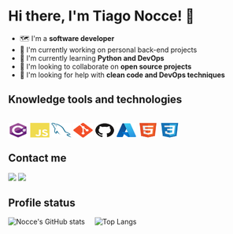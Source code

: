 # Hi there, I'm Tiago Nocce! 👋

    
    
    
- 🗺️ I'm a **software developer**
- 🔧 I'm currently working on personal back-end projects
- 🌱 I'm currently learning **Python and DevOps**
- 💞 I'm looking to collaborate on **open source projects**
- 🤔 I'm looking for help with **clean code and DevOps techniques**
    <!--
    - 💬 Ask me about: ...
    - 📧 How to contact me: ...
    - ☺️ Pronouns: ...
    - ⚡ Fun fact: ...
    -->

## Knowledge tools and technologies

<div style="display: inline_block"><br>
  <img align="center" alt="Tiago-Csharp" height="30" width="40" src="https://raw.githubusercontent.com/devicons/devicon/master/icons/csharp/csharp-original.svg">
  <img align="center" alt="Tiago-Js" height="30" width="40" src="https://raw.githubusercontent.com/devicons/devicon/master/icons/javascript/javascript-plain.svg">
  <img align="center" alt="Tiago-SQL" height="30" width="40" src="https://raw.githubusercontent.com/devicons/devicon/master/icons/mysql/mysql-original.svg">
  <img align="center" alt="Tiago-git" height="30" width="40" src="https://raw.githubusercontent.com/devicons/devicon/master/icons/git/git-original.svg">
  <img align="center" alt="Tiago-git" height="30" width="40" src="https://raw.githubusercontent.com/devicons/devicon/master/icons/github/github-original.svg">
  <img align="center" alt="Tiago-azure" height="30" width="40" src="https://raw.githubusercontent.com/devicons/devicon/master/icons/azure/azure-original.svg">
  <img align="center" alt="Tiago-HTML" height="30" width="40" src="https://raw.githubusercontent.com/devicons/devicon/master/icons/html5/html5-original.svg">
  <img align="center" alt="Tiago-CSS" height="30" width="40" src="https://raw.githubusercontent.com/devicons/devicon/master/icons/css3/css3-original.svg">
</div>

## Contact me

<div> 
  <a href="mailto:tiagonoccecontato@gmail.com"><img src="https://img.shields.io/badge/-Gmail-%23333?style=for-the-badge&logo=gmail&logoColor=white" target="_blank"></a>
  <a href="https://www.linkedin.com/in/tiago-nocce-b23a67254/" target="_blank"><img src="https://img.shields.io/badge/-LinkedIn-%230077B5?style=for-the-badge&logo=linkedin&logoColor=white" target="_blank"></a>
</div>

## Profile status

<div style="display: flex; align-items: center; gap: 20px;">      
  <img src="https://github-readme-stats.vercel.app/api?username=Tiago-Nocce&include_all_commits=true&count_private=true&show_icons=true&theme=radical&cache_seconds=1800" alt="Nocce's GitHub stats" height="130">
  <img src="https://github-readme-stats.vercel.app/api/top-langs/?username=Tiago-Nocce&layout=donut&langs_count=8&hide=css&theme=radical&title_color=ffffff&text_color=ffffff&icon=github" alt="Top Langs" height="130">
</div>

